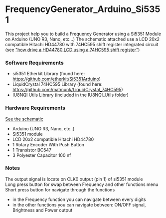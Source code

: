 # FrequencyGenerator_Arduino_Si5351

This project help you to build a Frequency Generator using a Si5351 Module on Arduino (UNO R3, Nano, etc...)
The schematic attached use a LCD 20x2 compatible Hitachi HD44780 with 74HC595 shift register integrated circuit (see ["how drive a HD44780 LCD using a 74HC595 shift register"](https://www.google.com/search?q=how+drive+a+HD44780+LCD+using+a+74HC595+shift+register))

### Software Requirements
- si5351 Etherkit Library (found here: https://github.com/etherkit/Si5351Arduino)
- LiquidCrystal 74HC595 Library (found here: https://github.com/matmunk/LiquidCrystal_74HC595)
- IU8NQI Utils Library (included in the IU8NQI_Utils folder)

### Hardware Requirements
[See the schematic](https://github.com/StarNiell/FrequencyGenerator_Arduino_Si5351/blob/main/FG_Schematics.pdf)
- Arduino (UNO R3, Nano, etc..)
- Si5351 module
- LCD 20x2 compatible Hitachi HD44780
- 1 Rotary Encoder With Push Button
- 1 Transistor BC547
- 3 Polyester Capacitor 100 nf

### Notes
The output signal is locate on CLK0 output (pin 1) of si5351 module<br>
Long press button for swap between Frequency and other functions menu<br>
Short press button for navigate through the functions<br>
- in the Frequency function you can navigate between every digits 
- in the other functions you can navigate between: ON/OFF signal, Brightness and Power output



